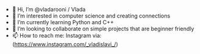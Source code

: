 - 👋 Hi, I’m @vladarooni / Vlada
- 👀 I’m interested in computer science and creating connections
- 🌱 I’m currently learning Python and C++
- 💞️ I’m looking to collaborate on simple projects that are beginner friendly
- 📫 How to reach me: Instagram via: (https://www.instagram.com/_vladislavi_/)

<!---
vladarooni/vladarooni is a ✨ special ✨ repository because its `README.md` (this file) appears on your GitHub profile.
You can click the Preview link to take a look at your changes.
--->
